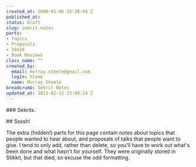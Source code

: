 ```yaml
--- 
created_at: 2009-01-06 15:20:44 Z
published_at: 
status: Draft
slug: sekrit-notes
parts: 
- Topics
- Proposals
- 20x20
- Book Reviews
class_name: ""
created_by: 
  email: murray.steele@gmail.com
  login: hlame
  name: Murray Steele
breadcrumb: Sekrit Notes
updated_at: 2013-02-12 23:09:24 Z
---
```


### Sekrits.  

## Ssssh!

The extra (hidden!) parts for this page contain notes about topics that people wanted to hear about, and proposals of talks that people want to give.  I tend to only add, rather than delete, so you'll have to work out what's been done and what hasn't for yourself.  They were originally stored in Stikkit, but that died, so excuse the odd formatting.
